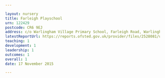 ```yaml
---

layout: nursery
title: Farleigh Playschool
urn: 122429
postcode: CR6 9EJ
address: c/o Warlingham Village Primary School, Farleigh Road, Warlingham, Surrey, CR6 9EJ
latestReportUrl: https://reports.ofsted.gov.uk/provider/files/2528081/urn/122429.pdf
teaching: 1
development: 1
leadership: 1
outcomes: 1
overall: 1
date: 17 November 2015

---
```

